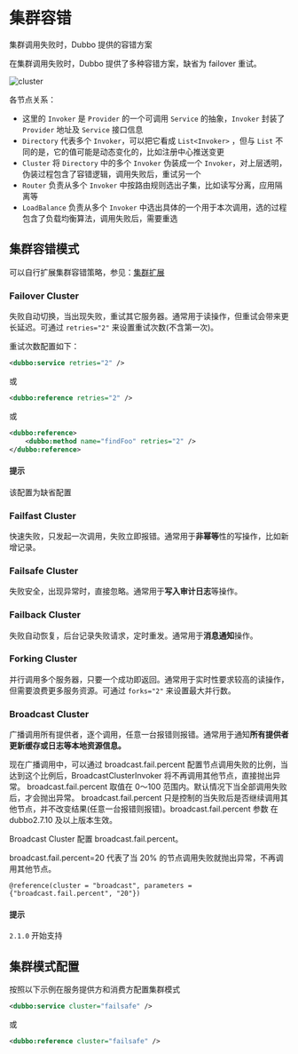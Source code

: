 # 集群容错

集群调用失败时，Dubbo 提供的容错方案

在集群调用失败时，Dubbo 提供了多种容错方案，缺省为 failover 重试。

![cluster](https://dubbo.apache.org/imgs/user/cluster.jpg)

各节点关系：

- 这里的 `Invoker` 是 `Provider` 的一个可调用 `Service` 的抽象，`Invoker` 封装了 `Provider` 地址及 `Service` 接口信息
- `Directory` 代表多个 `Invoker`，可以把它看成 `List<Invoker>` ，但与 `List` 不同的是，它的值可能是动态变化的，比如注册中心推送变更
- `Cluster` 将 `Directory` 中的多个 `Invoker` 伪装成一个 `Invoker`，对上层透明，伪装过程包含了容错逻辑，调用失败后，重试另一个
- `Router` 负责从多个 `Invoker` 中按路由规则选出子集，比如读写分离，应用隔离等
- `LoadBalance` 负责从多个 `Invoker` 中选出具体的一个用于本次调用，选的过程包含了负载均衡算法，调用失败后，需要重选

## 集群容错模式

可以自行扩展集群容错策略，参见：[集群扩展](https://dubbo.apache.org/zh/docs/v2.7/dev/impls/cluster)

### Failover Cluster

失败自动切换，当出现失败，重试其它服务器。通常用于读操作，但重试会带来更长延迟。可通过 `retries="2"` 来设置重试次数(不含第一次)。

重试次数配置如下：

```xml
<dubbo:service retries="2" />
```

或

```xml
<dubbo:reference retries="2" />
```

或

```xml
<dubbo:reference>
    <dubbo:method name="findFoo" retries="2" />
</dubbo:reference>
```

#### 提示

该配置为缺省配置

### Failfast Cluster

快速失败，只发起一次调用，失败立即报错。通常用于**非幂等**性的写操作，比如新增记录。

### Failsafe Cluster

失败安全，出现异常时，直接忽略。通常用于**写入审计日志**等操作。

### Failback Cluster

失败自动恢复，后台记录失败请求，定时重发。通常用于**消息通知**操作。

### Forking Cluster

并行调用多个服务器，只要一个成功即返回。通常用于实时性要求较高的读操作，但需要浪费更多服务资源。可通过 `forks="2"` 来设置最大并行数。

### Broadcast Cluster

广播调用所有提供者，逐个调用，任意一台报错则报错。通常用于通知**所有提供者更新缓存或日志等本地资源信息。**

现在广播调用中，可以通过 broadcast.fail.percent 配置节点调用失败的比例，当达到这个比例后，BroadcastClusterInvoker 将不再调用其他节点，直接抛出异常。 broadcast.fail.percent 取值在 0～100 范围内。默认情况下当全部调用失败后，才会抛出异常。 broadcast.fail.percent 只是控制的当失败后是否继续调用其他节点，并不改变结果(任意一台报错则报错)。broadcast.fail.percent 参数 在 dubbo2.7.10 及以上版本生效。

Broadcast Cluster 配置 broadcast.fail.percent。

broadcast.fail.percent=20 代表了当 20% 的节点调用失败就抛出异常，不再调用其他节点。

```text
@reference(cluster = "broadcast", parameters = {"broadcast.fail.percent", "20"})
```

#### 提示

`2.1.0` 开始支持

## 集群模式配置

按照以下示例在服务提供方和消费方配置集群模式

```xml
<dubbo:service cluster="failsafe" />
```

或

```xml
<dubbo:reference cluster="failsafe" />
```